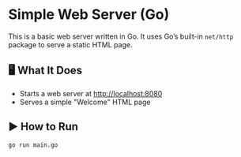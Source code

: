 # Simple Web Server (Go)

This is a basic web server written in Go. It uses Go’s built-in `net/http` package to serve a static HTML page.

## 🖥 What It Does

- Starts a web server at [http://localhost:8080](http://localhost:8080)
- Serves a simple "Welcome" HTML page

## ▶️ How to Run

```bash
go run main.go
